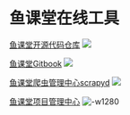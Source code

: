 # 鱼课堂在线工具

[鱼课堂开源代码仓库](http://git.yuketang.net/) ![](http://ossp.pengjunjie.com/mweb/15607406468119.jpg)

[鱼课堂Gitbook](http://coding.yuketang.net/) ![](http://ossp.pengjunjie.com/mweb/15607407174454.jpg)

[鱼课堂爬虫管理中心scrapyd](http://scrapy.yuketang.net/) ![](http://ossp.pengjunjie.com/mweb/15607407987322.jpg)

[鱼课堂项目管理中心](http://project.yuketang.net/) ![-w1280](http://ossp.pengjunjie.com/mweb/15615393158046.jpg)

